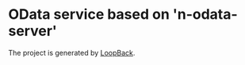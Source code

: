 # OData service based on 'n-odata-server'

The project is generated by [LoopBack](http://loopback.io).
